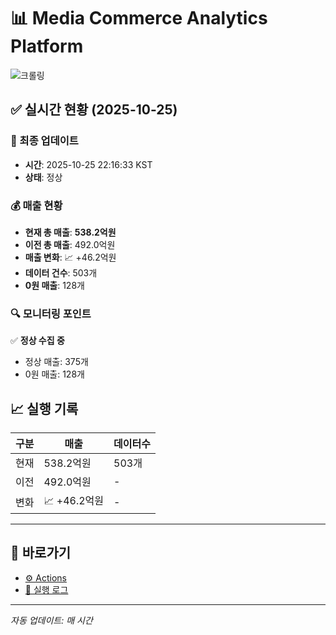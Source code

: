 # 📊 Media Commerce Analytics Platform

![크롤링](https://img.shields.io/badge/크롤링-정상-green)

## ✅ 실시간 현황 (2025-10-25)

### 📍 최종 업데이트
- **시간**: 2025-10-25 22:16:33 KST
- **상태**: 정상

### 💰 매출 현황
- **현재 총 매출**: **538.2억원**
- **이전 총 매출**: 492.0억원
- **매출 변화**: 📈 +46.2억원
- **데이터 건수**: 503개
- **0원 매출**: 128개

### 🔍 모니터링 포인트

✅ **정상 수집 중**
- 정상 매출: 375개
- 0원 매출: 128개


## 📈 실행 기록

| 구분 | 매출 | 데이터수 |
|------|------|----------|
| 현재 | 538.2억원 | 503개 |
| 이전 | 492.0억원 | - |
| 변화 | 📈 +46.2억원 | - |

---

## 🔗 바로가기

- [⚙️ Actions](../../actions)
- [📝 실행 로그](../../actions/workflows/daily_scraping.yml)

---

*자동 업데이트: 매 시간*
